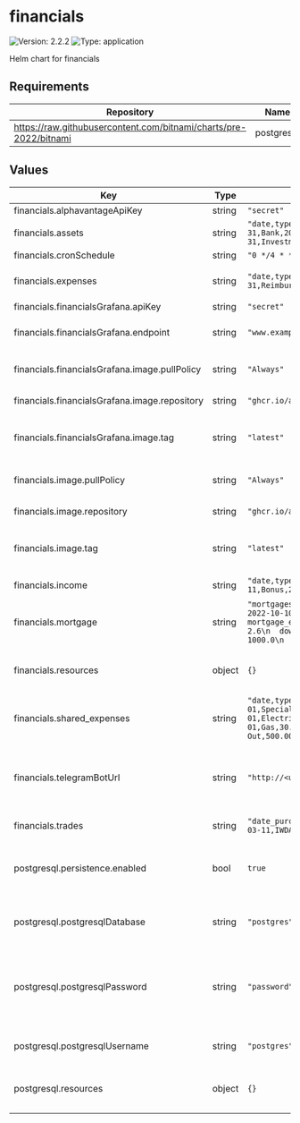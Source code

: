 # financials

![Version: 2.2.2](https://img.shields.io/badge/Version-2.2.2-informational?style=flat-square) ![Type: application](https://img.shields.io/badge/Type-application-informational?style=flat-square)

Helm chart for financials

## Requirements

| Repository | Name | Version |
|------------|------|---------|
| https://raw.githubusercontent.com/bitnami/charts/pre-2022/bitnami | postgresql | 10.12.4 |

## Values

| Key | Type | Default | Description |
|-----|------|---------|-------------|
| financials.alphavantageApiKey | string | `"secret"` |  |
| financials.assets | string | `"date,type,amount\n2020-03-31,CPF,1000\n2020-03-31,Bank,20000\n2020-03-31,Mortgage,-40000\n2020-03-31,Investments,20000"` | CSV values for the assets |
| financials.cronSchedule | string | `"0 */4 * * *"` | cron schedule |
| financials.expenses | string | `"date,type,amount\n2020-03-31,Credit Card,500\n2020-03-31,Reimbursement,-200\n2020-03-31,Tithe,800"` | CSV values for the expenses |
| financials.financialsGrafana.apiKey | string | `"secret"` |  |
| financials.financialsGrafana.endpoint | string | `"www.example.com:3000"` | URL and port of the grafana site |
| financials.financialsGrafana.image.pullPolicy | string | `"Always"` | Image pull policy in Kubernetes |
| financials.financialsGrafana.image.repository | string | `"ghcr.io/ashwinath/financials-grafana"` | Respository of the image. |
| financials.financialsGrafana.image.tag | string | `"latest"` | Override this value for the desired image tag |
| financials.image.pullPolicy | string | `"Always"` | Image pull policy in Kubernetes |
| financials.image.repository | string | `"ghcr.io/ashwinath/financials"` | Respository of the image. |
| financials.image.tag | string | `"latest"` | Override this value for the desired image tag |
| financials.income | string | `"date,type,amount\n2021-03-11,Base,500\n2021-03-11,Bonus,200"` | CSV values for the income |
| financials.mortgage | string | `"mortgages:\n- total: 50000.0\n  mortgage_first_payment: 2022-10-10\n  mortgage_duration_in_years: 25\n  mortgage_end_date: 2047-10-10\n  interest_rate_percentage: 2.6\n  downpayments:\n  - date: 2021-10-10\n    sum: 1000.0\n  - date: 2021-12-12\n    sum: 20000.0"` | YAML values for mortgage |
| financials.resources | object | `{}` | Resources requests and limits for the financial app |
| financials.shared_expenses | string | `"date,type,amount\n2023-01-01,Special:Renovations,5000.00\n2023-01-01,Electricity,100.00\n2023-01-01,Water,50.00\n2023-01-01,Gas,30.00\n2023-01-01,Grocery,300.00\n2023-01-01,Eating Out,500.00"` | CSV values for shared expenses |
| financials.telegramBotUrl | string | `"http://<url here>"` | telegram bot dump endpoint, include scheme as well. |
| financials.trades | string | `"date_purchased,symbol,trade_type,price_each,quantity\n2021-03-11,IWDA.LON,buy,76.34,10"` | CSV values for the trades |
| postgresql.persistence.enabled | bool | `true` | Persist Postgresql data in a Persistent Volume Claim  |
| postgresql.postgresqlDatabase | string | `"postgres"` | Database name for Postgresql database |
| postgresql.postgresqlPassword | string | `"password"` | Password for postgresql database, highly recommended to change this value |
| postgresql.postgresqlUsername | string | `"postgres"` | Username for postgresql database |
| postgresql.resources | object | `{}` | Resources requests and limits for the database |
